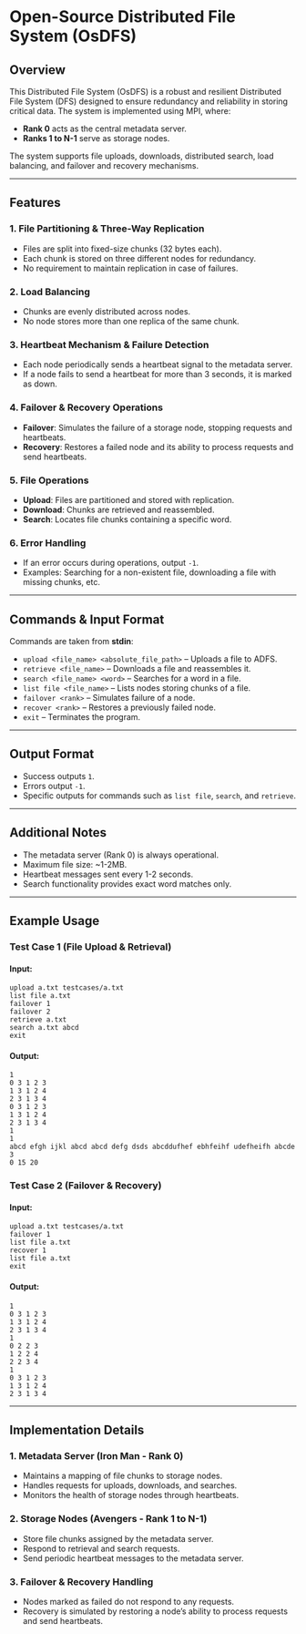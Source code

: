 # Open-Source Distributed File System (OsDFS)

## Overview
This Distributed File System (OsDFS) is a robust and resilient Distributed File System (DFS) designed to ensure redundancy and reliability in storing critical data. The system is implemented using MPI, where:
- **Rank 0** acts as the central metadata server.
- **Ranks 1 to N-1** serve as storage nodes.

The system supports file uploads, downloads, distributed search, load balancing, and failover and recovery mechanisms.

---
## Features
### 1. File Partitioning & Three-Way Replication
- Files are split into fixed-size chunks (32 bytes each).
- Each chunk is stored on three different nodes for redundancy.
- No requirement to maintain replication in case of failures.

### 2. Load Balancing
- Chunks are evenly distributed across nodes.
- No node stores more than one replica of the same chunk.

### 3. Heartbeat Mechanism & Failure Detection
- Each node periodically sends a heartbeat signal to the metadata server.
- If a node fails to send a heartbeat for more than 3 seconds, it is marked as down.

### 4. Failover & Recovery Operations
- **Failover**: Simulates the failure of a storage node, stopping requests and heartbeats.
- **Recovery**: Restores a failed node and its ability to process requests and send heartbeats.

### 5. File Operations
- **Upload**: Files are partitioned and stored with replication.
- **Download**: Chunks are retrieved and reassembled.
- **Search**: Locates file chunks containing a specific word.

### 6. Error Handling
- If an error occurs during operations, output `-1`.
- Examples: Searching for a non-existent file, downloading a file with missing chunks, etc.

---
## Commands & Input Format
Commands are taken from **stdin**:
- `upload <file_name> <absolute_file_path>` – Uploads a file to ADFS.
- `retrieve <file_name>` – Downloads a file and reassembles it.
- `search <file_name> <word>` – Searches for a word in a file.
- `list file <file_name>` – Lists nodes storing chunks of a file.
- `failover <rank>` – Simulates failure of a node.
- `recover <rank>` – Restores a previously failed node.
- `exit` – Terminates the program.

---
## Output Format
- Success outputs `1`.
- Errors output `-1`.
- Specific outputs for commands such as `list file`, `search`, and `retrieve`.

---
## Additional Notes
- The metadata server (Rank 0) is always operational.
- Maximum file size: ~1-2MB.
- Heartbeat messages sent every 1-2 seconds.
- Search functionality provides exact word matches only.

---
## Example Usage
### **Test Case 1** (File Upload & Retrieval)
#### **Input:**
```
upload a.txt testcases/a.txt
list file a.txt
failover 1
failover 2
retrieve a.txt
search a.txt abcd
exit
```
#### **Output:**
```
1
0 3 1 2 3
1 3 1 2 4
2 3 1 3 4
0 3 1 2 3
1 3 1 2 4
2 3 1 3 4
1
1
abcd efgh ijkl abcd abcd defg dsds abcddufhef ebhfeihf udefheifh abcde
3
0 15 20
```

### **Test Case 2** (Failover & Recovery)
#### **Input:**
```
upload a.txt testcases/a.txt
failover 1
list file a.txt
recover 1
list file a.txt
exit
```
#### **Output:**
```
1
0 3 1 2 3
1 3 1 2 4
2 3 1 3 4
1
0 2 2 3
1 2 2 4
2 2 3 4
1
0 3 1 2 3
1 3 1 2 4
2 3 1 3 4
```

---
## Implementation Details
### **1. Metadata Server (Iron Man - Rank 0)**
- Maintains a mapping of file chunks to storage nodes.
- Handles requests for uploads, downloads, and searches.
- Monitors the health of storage nodes through heartbeats.

### **2. Storage Nodes (Avengers - Rank 1 to N-1)**
- Store file chunks assigned by the metadata server.
- Respond to retrieval and search requests.
- Send periodic heartbeat messages to the metadata server.

### **3. Failover & Recovery Handling**
- Nodes marked as failed do not respond to any requests.
- Recovery is simulated by restoring a node’s ability to process requests and send heartbeats.

